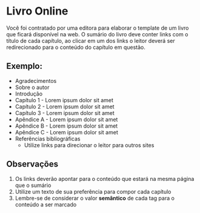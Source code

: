 # Livro Online

Você foi contratado por uma editora para elaborar o template de um livro que ficará disponível na web.
O sumário do livro deve conter links com o título de cada capítulo, ao clicar em um dos links o leitor deverá ser redirecionado para o conteúdo do capítulo em questão.

## Exemplo:

- Agradecimentos
- Sobre o autor
- Introdução
- Capítulo 1 - Lorem ipsum dolor sit amet
- Capítulo 2 - Lorem ipsum dolor sit amet
- Capítulo 3 - Lorem ipsum dolor sit amet
- Apêndice A - Lorem ipsum dolor sit amet
- Apêndice B - Lorem ipsum dolor sit amet
- Apêndice C - Lorem ipsum dolor sit amet
- Referências bibliográficas
    - Utilize links para direcionar o leitor para outros sites

## Observações

1. Os links deverão apontar para o conteúdo que estará na mesma página que o sumário
1. Utilize um texto de sua preferência para compor cada capítulo
1. Lembre-se de considerar o valor **semântico** de cada tag para o conteúdo a ser marcado
